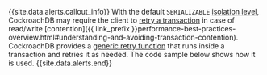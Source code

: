 {{site.data.alerts.callout_info}}
With the default `SERIALIZABLE` [isolation level](transactions.html#isolation-levels), CockroachDB may require the client to [retry a transaction](transactions.html#transaction-retries) in case of read/write [contention]({{ link_prefix }}performance-best-practices-overview.html#understanding-and-avoiding-transaction-contention). CockroachDB provides a [generic retry function](transaction-retry-error-reference.html#client-side-retry-handling) that runs inside a transaction and retries it as needed. The code sample below shows how it is used.
{{site.data.alerts.end}}
